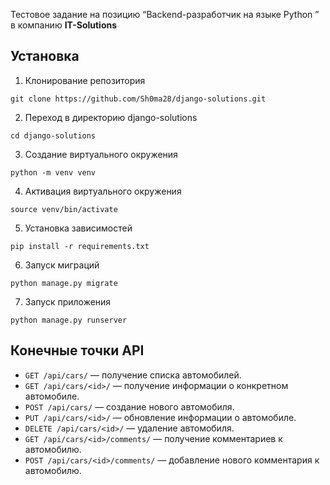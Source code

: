 Тестовое задание на позицию “Backend-разработчик на языке Python
” в компанию **IT-Solutions**


## Установка

1. Клонирование репозитория 

```git clone https://github.com/Sh0ma28/django-solutions.git```

2. Переход в директорию django-solutions

```cd django-solutions```

3. Создание виртуального окружения

```python -m venv venv```

4. Активация виртуального окружения

```source venv/bin/activate```

5. Установка зависимостей

```pip install -r requirements.txt```

6. Запуск миграций

```python manage.py migrate```

7. Запуск приложения

```python manage.py runserver```

## Конечные точки API

- ```GET /api/cars/``` — получение списка автомобилей.
- ```GET /api/cars/<id>/``` — получение информации о конкретном автомобиле.
- ```POST /api/cars/``` — создание нового автомобиля.
- ```PUT /api/cars/<id>/``` — обновление информации о автомобиле.
- ```DELETE /api/cars/<id>/``` — удаление автомобиля.
- ```GET /api/cars/<id>/comments/``` — получение комментариев к автомобилю.
- ```POST /api/cars/<id>/comments/``` — добавление нового комментария к автомобилю.
